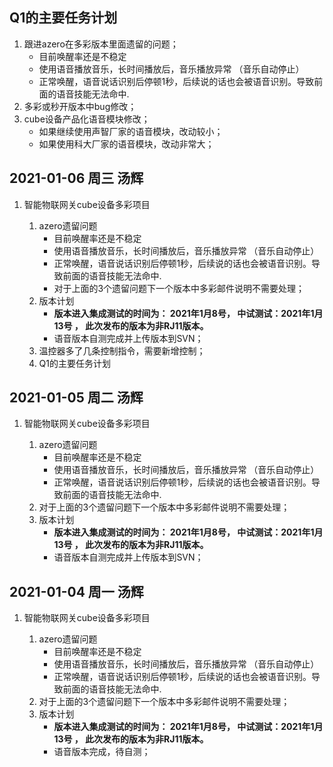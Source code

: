 ## Q1的主要任务计划

1. 跟进azero在多彩版本里面遗留的问题；
   - 目前唤醒率还是不稳定
   - 使用语音播放音乐，长时间播放后，音乐播放异常 （音乐自动停止）
   - 正常唤醒，语音说话识别后停顿1秒，后续说的话也会被语音识别。导致前面的语音技能无法命中.
2. 多彩或秒开版本中bug修改；
3. cube设备产品化语音模块修改；
   - 如果继续使用声智厂家的语音模块，改动较小；
   - 如果使用科大厂家的语音模块，改动非常大；





## 2021-01-06 周三 汤辉

1. 智能物联网关cube设备多彩项目

   1. azero遗留问题
      - 目前唤醒率还是不稳定
      - 使用语音播放音乐，长时间播放后，音乐播放异常 （音乐自动停止）
      - 正常唤醒，语音说话识别后停顿1秒，后续说的话也会被语音识别。导致前面的语音技能无法命中.
      - 对于上面的3个遗留问题下一个版本中多彩邮件说明不需要处理；
   2. 版本计划
      - **版本进入集成测试的时间为： 2021年1月8号， 中试测试：2021年1月13号 ， 此次发布的版本为非RJ11版本。** 
      - 语音版本自测完成并上传版本到SVN；
   3. 温控器多了几条控制指令，需要新增控制；
   4. Q1的主要任务计划





## 2021-01-05 周二 汤辉

1. 智能物联网关cube设备多彩项目

   1. azero遗留问题
      - 目前唤醒率还是不稳定
      - 使用语音播放音乐，长时间播放后，音乐播放异常 （音乐自动停止）
      - 正常唤醒，语音说话识别后停顿1秒，后续说的话也会被语音识别。导致前面的语音技能无法命中.
   2. 对于上面的3个遗留问题下一个版本中多彩邮件说明不需要处理；
   3. 版本计划
      - **版本进入集成测试的时间为： 2021年1月8号， 中试测试：2021年1月13号 ， 此次发布的版本为非RJ11版本。** 
      - 语音版本自测完成并上传版本到SVN；



## 2021-01-04 周一 汤辉

1. 智能物联网关cube设备多彩项目

   1. azero遗留问题
      - 目前唤醒率还是不稳定
      - 使用语音播放音乐，长时间播放后，音乐播放异常 （音乐自动停止）
      - 正常唤醒，语音说话识别后停顿1秒，后续说的话也会被语音识别。导致前面的语音技能无法命中.
   2. 对于上面的3个遗留问题下一个版本中多彩邮件说明不需要处理；
   3. 版本计划
      - **版本进入集成测试的时间为： 2021年1月8号， 中试测试：2021年1月13号 ， 此次发布的版本为非RJ11版本。** 
      - 语音版本完成，待自测；



